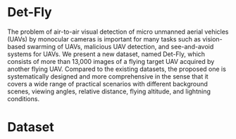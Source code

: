 # Det-Fly
The problem of air-to-air visual detection of micro unmanned aerial vehicles (UAVs) by monocular cameras is important for many tasks such as vision-based swarming of UAVs, malicious UAV detection, and see-and-avoid systems for UAVs. 
We present a new dataset, named Det-Fly, which consists of more than 13,000 images of a flying target UAV acquired by another flying UAV. 
Compared to the existing datasets, the proposed one is systematically designed and more comprehensive in the sense that it covers a wide range of practical scenarios with different background scenes, viewing angles, relative distance, flying altitude, and lightning conditions. 


# Dataset

